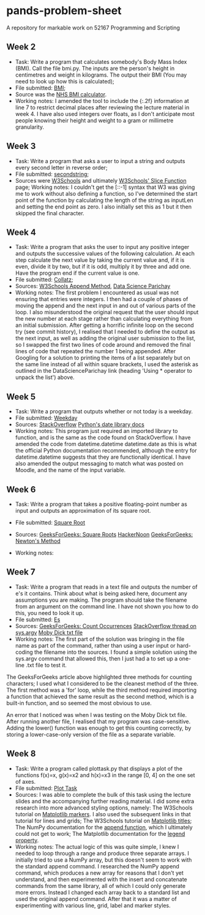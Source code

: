 # pands-problem-sheet
A repository for markable work on 52167 Programming and Scripting

## Week 2
- Task: Write a program that calculates somebody's Body Mass Index (BMI). Call the file bmi.py. The inputs are the person's height in centimetres and weight in kilograms.
The output their BMI (You may need to look up how this is calculated);
- File submitted: [BMI](/bmi.py);
- Source was the [NHS BMI calculator](https://www.nhs.uk/live-well/healthy-weight/bmi-calculator/).
- Working notes: I amended the tool to include the {:.2f} information at line 7 to restrict decimal places after reviewing the lecture material in week 4. I have also used integers over floats, as I don't anticipate most people knowing their height and weight to a gram or millimetre granularity.

## Week 3
- Task: Write a program that asks a user to input a string and outputs every second letter in reverse order;
- File submitted: [secondstring](/secondstring.py);
- Sources were [W3Schools](https://www.w3schools.com/python/python_howto_reverse_string.asp) and ultimately [W3Schools' Slice Function](https://www.w3schools.com/python/ref_func_slice.asp) page;
Working notes: I couldn't get the [::-1] syntax that W3 was giving me to work without also defining a function, so I've determined the start point of the function by calculating the length of the string as inputLen and setting the end point as zero. I also initially set this as 1 but it then skipped the final character.

## Week 4
- Task: Write a program that asks the user to input any positive integer and outputs the successive values of the following calculation. At each step calculate the next value by taking the current value and, if it is even, divide it by two, but if it is odd, multiply it by three and add one. Have the program end if the current value is one.
- File submitted: [Collatz](/collatz.py);
- Sources: [W3Schools Append Method](https://www.w3schools.com/python/ref_list_append.asp), [Data Science Parichay](https://datascienceparichay.com/article/python-print-list/)
- Working notes: The first problem I encountered as usual was not ensuring that entries were integers. I then had a couple of phases of moving the append and the next input in and out of various parts of the loop. I also misunderstood the original request that the user should input the new number at each stage rather than calculating everything from an initial submission. After getting a horrific infinite loop on the second try (see commit history), I realised that I needed to define the output as the next input, as well as adding the original user submission to the list, so I swapped the first two lines of code around and removed the final lines of code that repeated the number 1 being appended. After Googling for a solution to printing the items of a list separately but on the same line instead of all within square brackets, I used the asterisk as outlined in the DataScienceParichay link (heading 'Using * operator to unpack the list') above.

## Week 5
- Task: Write a program that outputs whether or not today is a weekday.
- File submitted: [Weekday](/weekday.py)
- Sources:
    [StackOverflow](https://stackoverflow.com/questions/29384696/how-to-find-current-day-is-weekday-or-weekends-in-python)
    [Python's date library docs](https://docs.python.org/3/library/datetime.html#datetime.date.weekday)
- Working notes: This program just required an imported library to function, and is the same as the code found on StackOverflow. I have amended the code from datetime.datetime datetime.date as this is what the official Python documentation recommended, although the entry for datetime.datetime suggests that they are functionally identical. I have also amended the output messaging to match what was posted on Moodle, and the name of the input variable.

## Week 6
- Task: Write a program that takes a positive floating-point number as input and outputs an approximation of its square root.

- File submitted: [Square Root](/squareroot.py)
- Sources:
    [GeeksForGeeks: Square Roots](https://www.geeksforgeeks.org/how-to-calculate-a-square-root/)
    [HackerNoon](https://hackernoon.com/calculating-the-square-root-of-a-number-using-the-newton-raphson-method-a-how-to-guide-yr4e32zo)
    [GeeksForGeeks: Newton's Method](https://www.geeksforgeeks.org/find-root-of-a-number-using-newtons-method/)
- Working notes:

## Week 7
- Task: Write a program that reads in a text file and outputs the number of e's it contains. Think about what is being asked here, document any assumptions you are making. The program should take the filename from an argument on the command line. I have not shown you how to do this, you need to look it up.
- File submitted: [Es](es.py)
- Sources:
    [GeeksForGeeks: Count Occurrences](https://www.geeksforgeeks.org/python-count-occurrences-of-a-character-in-string/ )
    [StackOverflow thread on sys.argv](https://stackoverflow.com/questions/7439145/i-want-to-read-in-a-file-from-the-command-line-in-python#7439162)
    [Moby Dick txt file](https://gist.github.com/StevenClontz/4445774)
- Working notes: The first part of the solution was bringing in the file name as part of the command, rather than using a user input or hard-coding the filename into the sources. I found a simple solution using the sys.argv command that allowed this, then I just had a to set up a one-line .txt file to test it. 

The GeeksForGeeks article above highlighted three methods for counting characters; I used what I considered to be the cleanest method of the three. The first method was a 'for' loop, while the third method required importing a function that achieved the same result as the second method, which is a built-in function, and so seemed the most obvious to use.

An error that I noticed was when I was testing on the Moby Dick txt file. After running another file, I realised that my program was case-sensitive. Adding the lower() function was enough to get this counting correctly, by storing a lower-case-only version of the file as a separate variable.

## Week 8
- Task: Write a program called plottask.py that displays a plot of the functions f(x)=x, g(x)=x2 and h(x)=x3 in the range [0, 4] on the one set of axes.
- File submitted: [Plot Task](plottask.py)
- Sources: I was able to complete the bulk of this task using the lecture slides and the accompanying further reading material. I did some extra research into more advanced styling options, namely:
    The W3Schools tutorial on [Matplotlib markers](https://www.w3schools.com/python/matplotlib_markers.asp). I also used the subsequent links in that tutorial for lines and grids;
    The W3Schools tutorial on [Matplotlib titles](https://www.w3schools.com/python/matplotlib_labels.asp);
    The NumPy documentation for the [append function](https://numpy.org/doc/stable/reference/generated/numpy.append.html), which I ultimately could not get to work;
    The Matplotlib documentation for the [legend property](https://matplotlib.org/stable/api/_as_gen/matplotlib.pyplot.legend.html).
- Working notes: The actual logic of this was quite simple, I knew I needed to loop through a range and produce three separate arrays. I initially tried to use a NumPy array, but this doesn't seem to work with the standard append command. I researched the NumPy append command, which produces a new array for reasons that I don't yet understand, and then experimented with the insert and concatenate commands from the same library, all of which I could only generate more errors. Instead I changed each array back to a standard list and used the original append command. After that it was a matter of experimenting with various line, grid, label and marker styles.

